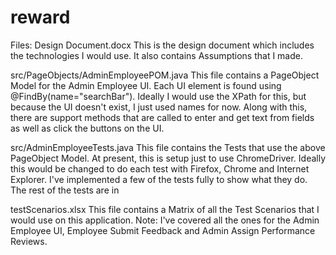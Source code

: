 # reward

Files:
Design Document.docx
This is the design document which includes the technologies I would use. It also contains Assumptions that I made.

src/PageObjects/AdminEmployeePOM.java
This file contains a PageObject Model for the Admin Employee UI.
Each UI element is found using @FindBy(name="searchBar"). Ideally I would use the XPath for this, but because the UI doesn't exist, I just used names for now.
Along with this, there are support methods that are called to enter and get text from fields as well as click the buttons on the UI.

src/AdminEmployeeTests.java 
This file contains the Tests that use the above PageObject Model.
At present, this is setup just to use ChromeDriver. Ideally this would be changed to do each test with Firefox, Chrome and Internet Explorer.
I've implemented a few of the tests fully to show what they do. The rest of the tests are in

testScenarios.xlsx
This file contains a Matrix of all the Test Scenarios that I would use on this application.
Note: I've covered all the ones for the Admin Employee UI, Employee Submit Feedback and Admin Assign Performance Reviews.

